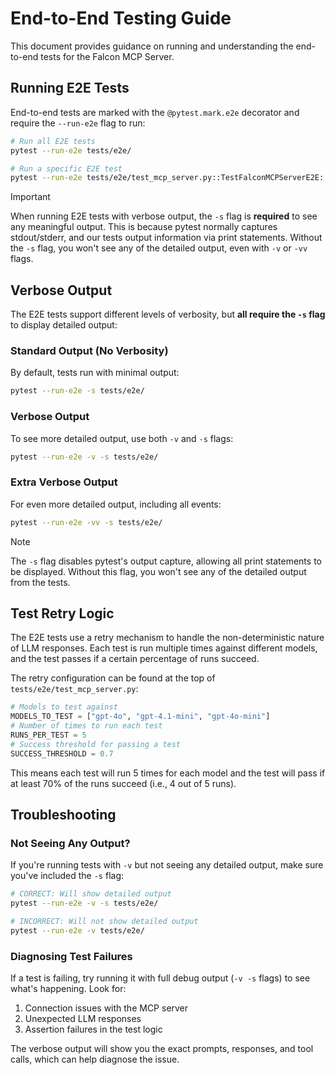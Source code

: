 # End-to-End Testing Guide

This document provides guidance on running and understanding the end-to-end tests for the Falcon MCP Server.

## Running E2E Tests

End-to-end tests are marked with the `@pytest.mark.e2e` decorator and require the `--run-e2e` flag to run:

```bash
# Run all E2E tests
pytest --run-e2e tests/e2e/

# Run a specific E2E test
pytest --run-e2e tests/e2e/test_mcp_server.py::TestFalconMCPServerE2E::test_get_top_3_high_severity_detections
```

> [!IMPORTANT]
> When running E2E tests with verbose output, the `-s` flag is **required** to see any meaningful output.
> This is because pytest normally captures stdout/stderr, and our tests output information via print statements.
> Without the `-s` flag, you won't see any of the detailed output, even with `-v` or `-vv` flags.

## Verbose Output

The E2E tests support different levels of verbosity, but **all require the `-s` flag** to display detailed output:

### Standard Output (No Verbosity)

By default, tests run with minimal output:

```bash
pytest --run-e2e -s tests/e2e/
```

### Verbose Output

To see more detailed output, use both `-v` and `-s` flags:

```bash
pytest --run-e2e -v -s tests/e2e/
```

### Extra Verbose Output

For even more detailed output, including all events:

```bash
pytest --run-e2e -vv -s tests/e2e/
```

> [!NOTE]
> The `-s` flag disables pytest's output capture, allowing all print statements to be displayed.
> Without this flag, you won't see any of the detailed output from the tests.

## Test Retry Logic

The E2E tests use a retry mechanism to handle the non-deterministic nature of LLM responses. Each test is run multiple times against different models, and the test passes if a certain percentage of runs succeed.

The retry configuration can be found at the top of `tests/e2e/test_mcp_server.py`:

```python
# Models to test against
MODELS_TO_TEST = ["gpt-4o", "gpt-4.1-mini", "gpt-4o-mini"]
# Number of times to run each test
RUNS_PER_TEST = 5
# Success threshold for passing a test
SUCCESS_THRESHOLD = 0.7
```

This means each test will run 5 times for each model and the test will pass if at least 70% of the runs succeed (i.e., 4 out of 5 runs).

## Troubleshooting

### Not Seeing Any Output?

If you're running tests with `-v` but not seeing any detailed output, make sure you've included the `-s` flag:

```bash
# CORRECT: Will show detailed output
pytest --run-e2e -v -s tests/e2e/

# INCORRECT: Will not show detailed output
pytest --run-e2e -v tests/e2e/
```

### Diagnosing Test Failures

If a test is failing, try running it with full debug output (`-v -s` flags) to see what's happening. Look for:

1. Connection issues with the MCP server
2. Unexpected LLM responses
3. Assertion failures in the test logic

The verbose output will show you the exact prompts, responses, and tool calls, which can help diagnose the issue.
